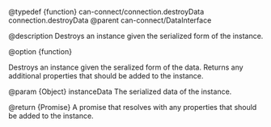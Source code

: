 @typedef {function} can-connect/connection.destroyData connection.destroyData
@parent can-connect/DataInterface

@description Destroys an instance given the serialized form of the instance.

@option {function}

Destroys an instance given the seralized form of the data.  Returns any additional properties that should be added to the instance.

  @param {Object} instanceData The serialized data of the instance.

  @return {Promise<Object>} A promise that resolves with any properties that should be added to the instance.

